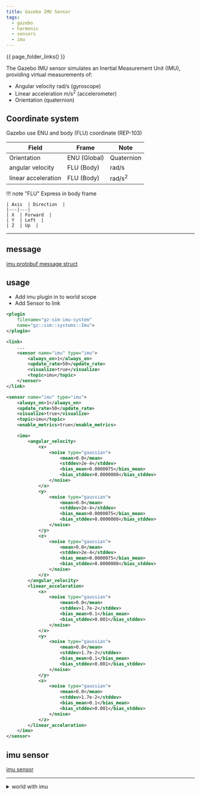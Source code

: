 ```yaml
---
title: Gazebo IMU Sensor
tags:
  - gazebo
  - harmonic
  - sensors
  - imu
---
```


{{ page_folder_links() }}

The Gazebo IMU sensor simulates an Inertial Measurement Unit (IMU), providing virtual measurements of:

- Angular velocity rad/s (gyroscope)
- Linear acceleration m/s<sup>2</sup> (accelerometer)
- Orientation (quaternion)

## Coordinate system

Gazebo use ENU and body (FLU) coordinate (REP-103)

| Field               | Frame        | Note              |
| ------------------- | ------------ | ----------------- |
| Orientation         | ENU (Global) | Quaternion        |
| angular velocity    | FLU (Body)   | rad/s             |
| linear acceleration | FLU (Body)   | rad/s<sup>2</sup> |

!!! note "FLU"
    Express in body frame

    | Axis  | Direction  |
    |---|---|
    | X  | Forward  |
    | Y  | Left  |
    | Z  | Up  |


---

## message

[imu protobuf message struct ](https://github.com/gazebosim/gz-msgs/blob/gz-msgs11/proto/gz/msgs/imu.proto)

## usage

- Add imu plugin in to world scope
- Add Sensor to link

```xml title="imu plugin"
<plugin
    filename="gz-sim-imu-system"
    name="gz::sim::systems::Imu">
</plugin>
```

```xml title="imu sensor"
<link>
    ...
    <sensor name="imu" type="imu">
        <always_on>1</always_on>
        <update_rate>50</update_rate>
        <visualize>true</visualize>
        <topic>imu</topic>
    </sensor>
</link>
```

```xml title="sensor with noise"
<sensor name="imu" type="imu">
    <always_on>1</always_on>
    <update_rate>50</update_rate>
    <visualize>true</visualize>
    <topic>imu</topic>
    <enable_metrics>true</enable_metrics>

    <imu>
        <angular_velocity>
            <x>
                <noise type="gaussian">
                    <mean>0.0</mean>
                    <stddev>2e-4</stddev>
                    <bias_mean>0.0000075</bias_mean>
                    <bias_stddev>0.0000008</bias_stddev>
                </noise>
            </x>
            <y>
                <noise type="gaussian">
                    <mean>0.0</mean>
                    <stddev>2e-4</stddev>
                    <bias_mean>0.0000075</bias_mean>
                    <bias_stddev>0.0000008</bias_stddev>
                </noise>
            </y>
            <z>
                <noise type="gaussian">
                    <mean>0.0</mean>
                    <stddev>2e-4</stddev>
                    <bias_mean>0.0000075</bias_mean>
                    <bias_stddev>0.0000008</bias_stddev>
                </noise>
            </z>
        </angular_velocity>
        <linear_acceleration>
            <x>
                <noise type="gaussian">
                    <mean>0.0</mean>
                    <stddev>1.7e-2</stddev>
                    <bias_mean>0.1</bias_mean>
                    <bias_stddev>0.001</bias_stddev>
                </noise>
            </x>
            <y>
                <noise type="gaussian">
                    <mean>0.0</mean>
                    <stddev>1.7e-2</stddev>
                    <bias_mean>0.1</bias_mean>
                    <bias_stddev>0.001</bias_stddev>
                </noise>
            </y>
            <z>
                <noise type="gaussian">
                    <mean>0.0</mean>
                    <stddev>1.7e-2</stddev>
                    <bias_mean>0.1</bias_mean>
                    <bias_stddev>0.001</bias_stddev>
                </noise>
            </z>
        </linear_acceleration>
    </imu>
</sensor>
```
## imu sensor

[imu sensor](http://sdformat.org/spec?ver=1.12&elem=sensor#sensor_imu)

---

<details>
    <summary>world with imu</summary>

```xml
--8<-- "docs/Simulation/Gazebo/sensors/code/imu_world.sdf"
```

</details>
